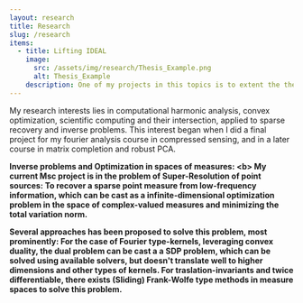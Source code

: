 ```yaml
---
layout: research
title: Research
slug: /research
items:
  - title: Lifting IDEAL
    image:
      src: /assets/img/research/Thesis_Example.png
      alt: Thesis_Example
    description: One of my projects in this topics is to extent the theory to complex valued kernel and to apply the theory to super-resolution to magnetic resonace
---
```


My research interests lies in computational harmonic analysis, convex optimization, scientific computing and their intersection, applied to sparse recovery and inverse problems. This interest began when I did a final project for my fourier analysis course in compressed sensing, and in a later course in matrix completion and robust PCA.

<b> Inverse problems and Optimization in spaces of measures: <b\> My current Msc project is in the problem of Super-Resolution of point sources: To recover a sparse point measure from low-frequency information, which can be cast as a infinite-dimensional optimization problem in the space of complex-valued measures and minimizing the total variation norm. 

Several approaches has been proposed to solve this problem, most prominently: For the case of Fourier type-kernels, leveraging convex duality, the dual problem can be cast a a SDP problem, which can be solved using available solvers, but doesn't translate well to higher dimensions and other types of kernels. For traslation-invariants and twice differentiable, there exists (Sliding) Frank-Wolfe type methods in measure spaces to solve this problem.


<br />
<br />
